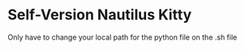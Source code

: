 # Self-Version Nautilus Kitty
Only have to change your local path for the python file on the .sh file
